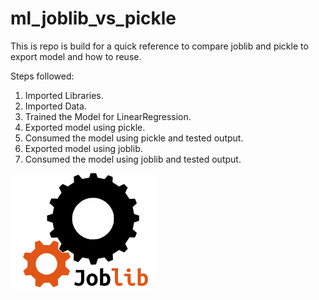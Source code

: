 # ml_joblib_vs_pickle

This is repo is build for a quick reference to compare joblib and pickle to export model and how to reuse.

Steps followed:

1. Imported Libraries.
2. Imported Data.
3. Trained the Model for LinearRegression.
4. Exported model using pickle.
5. Consumed the model using pickle and tested output.
6. Exported model using joblib.
7. Consumed the model using joblib and tested output.


![](Images/image1.png)

